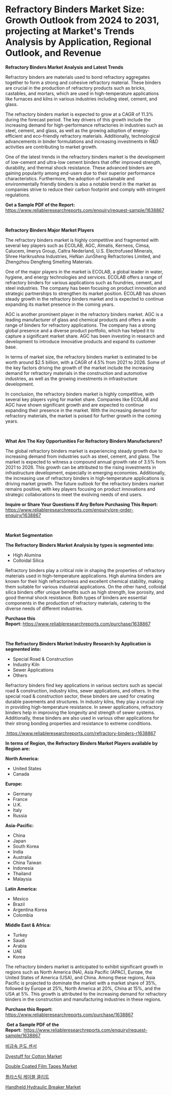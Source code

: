 <p><h1>Refractory Binders Market Size: Growth Outlook from 2024 to 2031, projecting at Market's Trends Analysis by Application, Regional Outlook, and Revenue</h1></p><p><strong>Refractory Binders Market Analysis and Latest Trends</strong></p>
<p><p>Refractory binders are materials used to bond refractory aggregates together to form a strong and cohesive refractory material. These binders are crucial in the production of refractory products such as bricks, castables, and mortars, which are used in high-temperature applications like furnaces and kilns in various industries including steel, cement, and glass.</p><p>The refractory binders market is expected to grow at a CAGR of 11.3% during the forecast period. The key drivers of this growth include the increasing demand for high-performance refractories in industries such as steel, cement, and glass, as well as the growing adoption of energy-efficient and eco-friendly refractory materials. Additionally, technological advancements in binder formulations and increasing investments in R&D activities are contributing to market growth.</p><p>One of the latest trends in the refractory binders market is the development of low-cement and ultra-low cement binders that offer improved strength, durability, and thermal shock resistance. These advanced binders are gaining popularity among end-users due to their superior performance characteristics. Furthermore, the adoption of sustainable and environmentally friendly binders is also a notable trend in the market as companies strive to reduce their carbon footprint and comply with stringent regulations.</p></p>
<p><strong>Get a Sample PDF of the Report:&nbsp;</strong> <a href="https://www.reliableresearchreports.com/enquiry/request-sample/1638867">https://www.reliableresearchreports.com/enquiry/request-sample/1638867</a></p>
<p>&nbsp;</p>
<p><strong>Refractory Binders Major Market Players</strong></p>
<p><p>The refractory binders market is highly competitive and fragmented with several key players such as ECOLAB, AGC, Almatis, Kerneos, Cimsa, Calucem, Imerys Group, Caltra Nederland, U.S. Electrofused Minerals, Shree Harikrushna Industries, HeNan JunSheng Refractories Limited, and Zhengzhou Dengfeng Smelting Materials.</p><p>One of the major players in the market is ECOLAB, a global leader in water, hygiene, and energy technologies and services. ECOLAB offers a range of refractory binders for various applications such as foundries, cement, and steel industries. The company has been focusing on product innovation and strategic partnerships to strengthen its market position. ECOLAB has shown steady growth in the refractory binders market and is expected to continue expanding its market presence in the coming years.</p><p>AGC is another prominent player in the refractory binders market. AGC is a leading manufacturer of glass and chemical products and offers a wide range of binders for refractory applications. The company has a strong global presence and a diverse product portfolio, which has helped it to capture a significant market share. AGC has been investing in research and development to introduce innovative products and expand its customer base.</p><p>In terms of market size, the refractory binders market is estimated to be worth around $2.5 billion, with a CAGR of 4.5% from 2021 to 2026. Some of the key factors driving the growth of the market include the increasing demand for refractory materials in the construction and automotive industries, as well as the growing investments in infrastructure development.</p><p>In conclusion, the refractory binders market is highly competitive, with several key players vying for market share. Companies like ECOLAB and AGC have shown significant growth and are expected to continue expanding their presence in the market. With the increasing demand for refractory materials, the market is poised for further growth in the coming years.</p></p>
<p>&nbsp;</p>
<p><strong>What Are The Key Opportunities For Refractory Binders Manufacturers?</strong></p>
<p><p>The global refractory binders market is experiencing steady growth due to increasing demand from industries such as steel, cement, and glass. The market is expected to witness a compound annual growth rate of 3.5% from 2021 to 2026. This growth can be attributed to the rising investments in infrastructure development, especially in emerging economies. Additionally, the increasing use of refractory binders in high-temperature applications is driving market growth. The future outlook for the refractory binders market remains positive, with key players focusing on product innovations and strategic collaborations to meet the evolving needs of end users.</p></p>
<p><strong>Inquire or Share Your Questions If Any Before Purchasing This Report:</strong> <a href="https://www.reliableresearchreports.com/enquiry/pre-order-enquiry/1638867">https://www.reliableresearchreports.com/enquiry/pre-order-enquiry/1638867</a></p>
<p>&nbsp;</p>
<p><strong>Market Segmentation</strong></p>
<p><strong>The Refractory Binders Market Analysis by types is segmented into:</strong></p>
<p><ul><li>High Alumina</li><li>Colloidal Silica</li></ul></p>
<p><p>Refractory binders play a critical role in shaping the properties of refractory materials used in high-temperature applications. High alumina binders are known for their high refractoriness and excellent chemical stability, making them suitable for various industrial applications. On the other hand, colloidal silica binders offer unique benefits such as high strength, low porosity, and good thermal shock resistance. Both types of binders are essential components in the production of refractory materials, catering to the diverse needs of different industries.</p></p>
<p><strong>Purchase this Report:&nbsp;</strong><a href="https://www.reliableresearchreports.com/purchase/1638867">https://www.reliableresearchreports.com/purchase/1638867</a></p>
<p>&nbsp;</p>
<p><strong>The Refractory Binders Market Industry Research by Application is segmented into:</strong></p>
<p><ul><li>Special Road & Construction</li><li>Industry Kiln</li><li>Sewer Applications</li><li>Others</li></ul></p>
<p><p>Refractory binders find key applications in various sectors such as special road & construction, industry kilns, sewer applications, and others. In the special road & construction sector, these binders are used for creating durable pavements and structures. In industry kilns, they play a crucial role in providing high-temperature resistance. In sewer applications, refractory binders help in improving the longevity and strength of sewer systems. Additionally, these binders are also used in various other applications for their strong bonding properties and resistance to extreme conditions.</p></p>
<p><a href="https://www.reliableresearchreports.com/refractory-binders-r1638867">&nbsp;https://www.reliableresearchreports.com/refractory-binders-r1638867</a></p>
<p><strong>In terms of Region, the Refractory Binders Market Players available by Region are:</strong></p>
<p>
    <p> <strong> North America: </strong>
        <ul>
            <li>United States</li>
            <li>Canada</li>
        </ul>
        </p> 
    <p> <strong> Europe: </strong>
        <ul>
            <li>Germany</li>
            <li>France</li>
            <li>U.K.</li>
            <li>Italy</li>
            <li>Russia</li>
        </ul>
        </p> 
    <p> <strong> Asia-Pacific: </strong>
        <ul>
            <li>China</li>
            <li>Japan</li>
            <li>South Korea</li>
            <li>India</li>
            <li>Australia</li>
            <li>China Taiwan</li>
            <li>Indonesia</li>
            <li>Thailand</li>
            <li>Malaysia</li>
        </ul>
        </p> 
    <p> <strong> Latin America: </strong>
        <ul>
            <li>Mexico</li>
            <li>Brazil</li>
            <li>Argentina Korea</li>
            <li>Colombia</li>
        </ul>
        </p> 
    <p> <strong> Middle East & Africa: </strong>
        <ul>
            <li>Turkey</li>
            <li>Saudi</li>
            <li>Arabia</li>
            <li>UAE</li>
            <li>Korea</li>
        </ul>
    </p>
    </p>
<p><p>The refractory binders market is anticipated to exhibit significant growth in regions such as North America (NA), Asia Pacific (APAC), Europe, the United States of America (USA), and China. Among these regions, Asia Pacific is projected to dominate the market with a market share of 35%, followed by Europe at 25%, North America at 20%, China at 15%, and the USA at 5%. This growth is attributed to the increasing demand for refractory binders in the construction and manufacturing industries in these regions.</p></p>
<p><strong>Purchase this Report: </strong><a href="https://www.reliableresearchreports.com/purchase/1638867">https://www.reliableresearchreports.com/purchase/1638867</a></p>
<p>&nbsp;<strong>Get a Sample PDF of the Report:&nbsp;&nbsp;</strong><a href="https://www.reliableresearchreports.com/enquiry/request-sample/1638867">https://www.reliableresearchreports.com/enquiry/request-sample/1638867</a></p>
<p><strong></strong></p>
<p><p><a href="https://github.com/muchswr/Market-Research-Report-List-1/blob/main/7554049118320.md">비금속 온도 센서</a></p><p><a href="https://github.com/ChiragRp1/Market-Research-Report-List-5/blob/main/dyestuff-for-cotton-market.md">Dyestuff for Cotton Market</a></p><p><a href="https://github.com/abdelrhmankishk22/Market-Research-Report-List-4/blob/main/double-coated-film-tapes-market.md">Double Coated Film Tapes Market</a></p><p><a href="https://github.com/rsg307664904/Market-Research-Report-List-2/blob/main/7207813118321.md">플라스틱 케이블 클리트</a></p><p><a href="https://issuu.com/reportprime-2/docs/handheld-hydraulic-breaker-market-size-2030.pptx">Handheld Hydraulic Breaker Market</a></p></p>